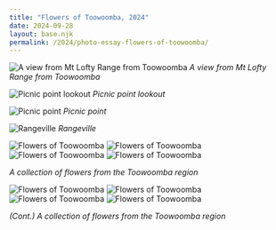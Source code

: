 ```yaml
---
title: "Flowers of Toowoomba, 2024"
date: 2024-09-28
layout: base.njk
permalink: /2024/photo-essay-flowers-of-toowoomba/
--- 
```


![A view from Mt Lofty Range from Toowoomba](/assets/images/2024/toowoomba/mt-lofty.jpeg)
_A view from Mt Lofty Range from Toowoomba_

![Picnic point lookout](/assets/images/2024/toowoomba/picnic-pt-lookout.jpeg)
_Picnic point lookout_

![Picnic point](/assets/images/2024/toowoomba/picnic-pt.jpeg)
_Picnic point_

![Rangeville](/assets/images/2024/toowoomba/rangeville.jpeg)
_Rangeville_

<div class="grid-2">
    <img src="/assets/images/2024/toowoomba/flowers-1.jpeg" alt="Flowers of Toowoomba">
    <img src="/assets/images/2024/toowoomba/flowers-2.jpeg" alt="Flowers of Toowoomba">
    <img src="/assets/images/2024/toowoomba/flowers-3.jpeg" alt="Flowers of Toowoomba">
    <img src="/assets/images/2024/toowoomba/flowers-4.jpeg" alt="Flowers of Toowoomba">
</div>

_A collection of flowers from the Toowoomba region_

<div class="grid-2">
    <img src="/assets/images/2024/toowoomba/flowers-5.jpeg" alt="Flowers of Toowoomba">
    <img src="/assets/images/2024/toowoomba/flowers-6.jpeg" alt="Flowers of Toowoomba">
    <img src="/assets/images/2024/toowoomba/flowers-7.jpeg" alt="Flowers of Toowoomba">
    <img src="/assets/images/2024/toowoomba/flowers-8.jpeg" alt="Flowers of Toowoomba">
</div>

_(Cont.) A collection of flowers from the Toowoomba region_

 
